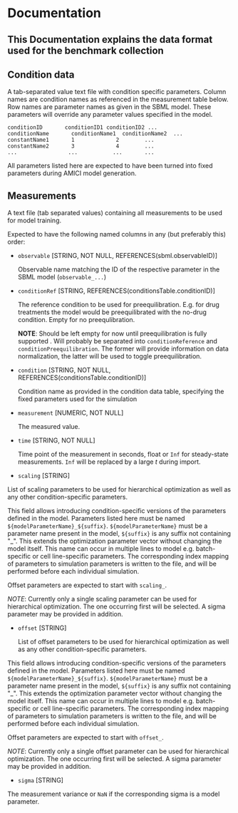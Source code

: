 # Documentation
## This Documentation explains the data format used for the benchmark collection


## Condition data

A tab-separated value text file with condition specific parameters. Column names are 
condition names as referenced in the measurement table below. Row names are 
parameter names as given in the SBML model. These parameters will override any
parameter values specified in the model.

```
conditionID       conditionID1 conditionID2 ...
conditionName       conditionName1  conditionName2  ...
constantName1       1             2        ...
constantName2       3             4        ...
...                ...           ...       ...
```

All parameters listed here are expected to have been turned into fixed 
parameters during AMICI model generation.


## Measurements

A text file (tab separated values) containing all measurements to be used for
model training.

Expected to have the following named columns in any (but preferably this) order:

- `observable` [STRING, NOT NULL, REFERENCES(sbml.observableID)]
  
  Observable name matching the ID of the respective parameter in the SBML
    model (`observable_...`) 

- `conditionRef` [STRING, REFERENCES(conditionsTable.conditionID)]
 
  The reference condition to be used for preequilibration. E.g. for drug 
  treatments the model would be preequilibrated with the no-drug condition.
  Empty for no preequlibration.
  
  **NOTE**: Should be left empty for now until preequilibration is fully 
  supported . Will probably be separated into `conditionReference` and 
  `conditionPreequilibration`. The former will provide information on data 
  normalization, the latter will be used to toggle preequilibration.
  
- `condition` [STRING, NOT NULL, REFERENCES(conditionsTable.conditionID)]
  
  Condition name as provided in the condition data table, specifying the 
    fixed parameters used for the simulation 
  
- `measurement` [NUMERIC, NOT NULL]

  The measured value.
  
- `time` [STRING, NOT NULL]

  Time point of the measurement in seconds, float or `Inf` for steady-state 
  measurements. `Inf` will be replaced by a large $t$ during import.
  
-	`scaling` [STRING]

  List of scaling parameters to be used for 
  hierarchical optimization as well as any other condition-specific parameters.
  
  This field allows introducing condition-specific versions of the parameters
  defined in the model. Parameters listed here must be named
  `${modelParameterName}_${suffix}`. `${modelParameterName}` must be a parameter 
  name present in the model, `${suffix}` is any suffix not containing "_". 
  This extends the optimization parameter vector without
  changing the model itself. This name can occur in multiple lines to model e.g.
  batch-specific or cell line-specific parameters. The corresponding index 
  mapping of parameters to simulation parameters is written to the file, and 
  will be performed before each individual simulation.
  
  Offset parameters are expected to start with `scaling_`.
  
  *NOTE*: Currently only a single scaling parameter can be 
  used for hierarchical optimization. The one occurring first will be selected.
  A sigma parameter may be provided in addition.

-	`offset` [STRING]
  
    List of offset parameters to be used for 
  hierarchical optimization as well as any other condition-specific parameters.
  
  This field allows introducing condition-specific versions of the parameters
  defined in the model. Parameters listed here must be named
  `${modelParameterName}_${suffix}`. `${modelParameterName}` must be a parameter 
  name present in the model, `${suffix}` is any suffix not containing "_". 
  This extends the optimization parameter vector without
  changing the model itself. This name can occur in multiple lines to model e.g.
  batch-specific or cell line-specific parameters. The corresponding index 
  mapping of parameters to simulation parameters is written to the file, and 
  will be performed before each individual simulation.
  
  Offset parameters are expected to start with `offset_`.
  
  *NOTE*: Currently only a single offset parameter can be 
  used for hierarchical optimization. The one occurring first will be selected.
  A sigma parameter may be provided in addition.
  
-	`sigma` [STRING]
  
  The measurement variance or `NaN` if the corresponding sigma is a model 
  parameter.
